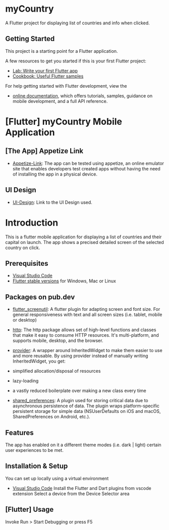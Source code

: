 # myCountry

A Flutter project for displaying list of countries and info when clicked.

## Getting Started

This project is a starting point for a Flutter application.

A few resources to get you started if this is your first Flutter project:

- [Lab: Write your first Flutter app](https://docs.flutter.dev/get-started/codelab)
- [Cookbook: Useful Flutter samples](https://docs.flutter.dev/cookbook)

For help getting started with Flutter development, view the
- [online documentation](https://docs.flutter.dev/), which offers tutorials, samples, guidance on mobile development, and a full API reference.

# [Flutter] myCountry Mobile Application

## [The App] Appetize Link
- [Appetize-Link](): The app can be tested using appetize, an online emulator site that enables developers test created apps without having the need of installing the app in a physical device.

## UI Design
- [UI-Design](https://www.figma.com/file/v9AXj4VZNnx26fTthrPbhX/Explore?node-id=31%3A436): Link to the UI Design used.

# Introduction
This is a flutter mobile application for displaying a list of countries and their capital on launch. The app shows a precised detailed screen of the selected country on click.

## Prerequisites
- [Visual Studio Code](https://code.visualstudio.com/download)
- [Flutter stable versions](https://docs.flutter.dev/get-started/install) for Windows, Mac or Linux

## Packages on pub.dev
- [flutter_screenutil](https://pub.dev/packages/flutter_screenutil): A flutter plugin for adapting screen and font size. For general responsiveness with text and all screen sizes (i.e. tablet, mobile or desktop)

- [http](https://pub.dev/packages/http): The http package allows set of high-level functions and classes that make it easy to consume HTTP resources. It's multi-platform, and supports mobile, desktop, and the browser.

- [provider](https://pub.dev/packages/provider): A wrapper around InheritedWidget to make them easier to use and more reusable.
By using provider instead of manually writing InheritedWidget, you get:
 - simplified allocation/disposal of resources 
 - lazy-loading
 - a vastly reduced boilerplate over making a new class every time

- [shared_preferences](https://pub.dev/packages/shared_preferences): A plugin used for storing critical data due to asynchronous persistence of data. The plugin wraps platform-specific persistent storage for simple data (NSUserDefaults on iOS and macOS, SharedPreferences on Android, etc.).

## Features
The app has enabled on it a different theme modes (i.e. dark | light) certain user experiences to be met.

## Installation & Setup
You can set up locally using a virtual environment
- [Visual Studio Code](https://code.visualstudio.com/download)
Install the Flutter and Dart plugins from vscode extension
Select a device from the Device Selector area

## [Flutter] Usage
Invoke Run > Start Debugging or press F5